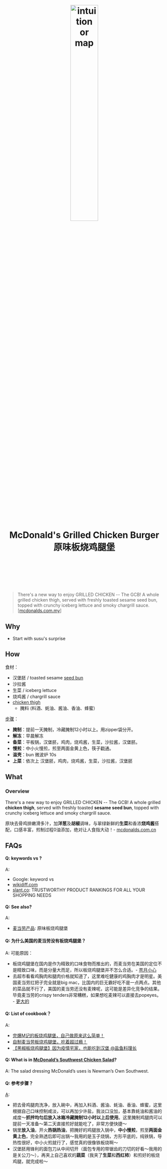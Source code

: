 <h1 align="center">
<br>
	<a href="https://www.youtube.com/watch?v=iN4j9yHobyM">
  <img src="https://i.imgur.com/4YT9eNR.jpg" alt="intuition or map" width=42%">
  </a>
  <br><br>
McDonald's Grilled Chicken Burger <br> 原味板烧鸡腿堡

  <br><br>
</h1>

> There's a new way to enjoy GRILLED CHICKEN -- The GCB! 
A whole grilled chicken thigh, served with freshly toasted sesame seed bun, topped with crunchy iceberg lettuce and smoky chargrill sauce.  [[mcdonalds.com.my](https://www.mcdonalds.com.my/menu/gcb-grilled-chicken-burger)]

## Why 

* Start with susu's surprise

## How

食材：

* 汉堡胚 / toasted sesame [seed bun](https://www.amazon.com/gp/product/B07883J7W5/ref=ox_sc_act_title_14) 
* 沙拉酱
* 生菜 / iceberg lettuce
* 烧鸡酱 / chargrill sauce
* [chicken thigh](https://www.amazon.com/Just-BARE-Chicken-Hand-Trimmed-Boneless/dp/B00AR100NE/)
	*  腌料 (料酒、蚝油、酱油、香油、蜂蜜）

[步骤](https://www.dealmoon.com/guide/771140)：

* **腌制**：提前一天腌制，冷藏腌制12小时以上。用zipper袋分开。
* **解冻**：早晨解冻
* **备菜**：平板锅，汉堡胚，鸡肉，烧鸡酱，生菜，沙拉酱，汉堡胚。 
* **慢煎**：中小火慢煎，煎至两面金黄上色，筷子戳通。
* **温壳**：bun 微波炉 10s
* **上菜**：依次上 汉堡胚，鸡肉，烧鸡酱，生菜，沙拉酱，汉堡胚



## What 

### Overview

There's a new way to enjoy GRILLED CHICKEN -- The GCB! 
A whole grilled **chicken thigh**, served with freshly toasted **sesame seed bun**, topped with crunchy iceberg lettuce and smoky chargrill sauce.

原块去骨鸡排嫩滑多汁，加**洋葱**及**胡椒**调味，与翠绿新鲜的**生菜**和香浓**烧鸡酱**搭配，口感丰富，煎制过程0油添加，绝对让人食指大动！- [mcdonalds.com.cn](https://www.mcdonalds.com.cn/product/Grilled-Chicken-Sandwich)


## FAQs

#### Q: keywords vs ?

A: 

* Google: keyword vs 
* [wikidiff.com](https://wikidiff.com/)
* [slant.co](https://www.slant.co/): TRUSTWORTHY PRODUCT RANKINGS FOR ALL YOUR SHOPPING NEEDS



#### Q: See also?

A:

* [麦当劳产品](https://www.wikiwand.com/zh-hans/%E9%BA%A6%E5%BD%93%E5%8A%B3%E4%BA%A7%E5%93%81): 原味板烧鸡腿堡

#### Q: 为什么美国的麦当劳没有板烧鸡腿堡？

A: 可能原因：

* 板烧鸡腿堡在国内是作为精致的口味食物而推出的，而麦当劳在美国的定位不是精致口味，而是分量大而足，所以板烧鸡腿堡并不怎么合适。- [苍月小心](https://www.zhihu.com/question/38064563/answer/76311781)
* 去超市看看鸡胸肉和腿肉价格就知道了，这里难吃健康的鸡胸肉才是明星。美国麦当劳扛把子完全就是big mac，比国内的巨无霸好吃不是一点两点。其他的菜品就不行了，美国的麦当劳还没有麦辣呢，这可能是差异化竞争的结果。毕竟麦当劳的crispy tenders非常糟糕，如果想吃麦辣可以直接去popeyes。 - [更大的](https://www.zhihu.com/question/38064563/answer/830514834)

#### Q: List of cookbook？

A: 

* [完爆M记的板烧鸡腿堡，自己做原来这么简单！](https://www.dealmoon.com/guide/771140)
* [自制麦当劳板烧鸡腿堡，吃着超过瘾！](https://www.youtube.com/watch?v=8WYt9t_ncGk)
* [【黑椒板烧鸡腿堡】因为疫情宅家，也能吃到汉堡 @盐鱼料理长
](https://www.youtube.com/watch?v=Ea-U4eePKIc)
 
#### Q: What is in [McDonald’s Southwest Chicken Salad](https://thegirlonbloor.com/mcdonalds-southwest-salad-copycat-recipe/)?

A: The salad dressing McDonald’s uses is Newman’s Own Southwest. 

#### Q: 参考步骤？

[A](https://www.dealmoon.com/guide/771140):
 
* 把去骨鸡腿肉洗净，放入碗中，再加入料酒、酱油、蚝油、香油、蜂蜜，这里根据自己口味控制咸淡，可以再加少许盐，我淡口没加，基本靠蚝油和酱油的咸度～**抓拌均匀后放入冰箱冷藏腌制12小时以上后使用**。这里腌制鸡腿肉可以提前一天准备～第二天直接煎好就能吃了，非常方便快捷～
* 锅里**放入油**，开火**热锅热油**，把腌好的鸡腿放入锅中，**中小慢煎**，煎至**两面金黄上色**，完全熟透后即可出锅～我用的是玉子烧锅，方形平底的，纯铁锅，导热性很好，中小火煎就行了，感觉真的很像铁板烧啊～
* 汉堡胚用锋利的面包刀从中间切开（面包专用的带锯齿的刀切的好看～我用的是关公刀～），再夹上自己喜欢的**蔬菜**（我夹了**生菜**和**西红柿**）和煎好的板烧鸡腿，就完成啦～
